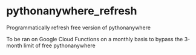 # pythonanywhere_refresh
Programmatically refresh free version of pythonanywhere  

To be ran on Google Cloud Functions on a monthly basis to bypass the 3-month limit of free pythonanywhere  
